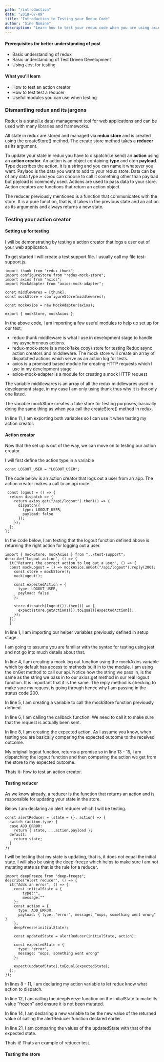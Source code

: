 ```yaml
---
path: "/introduction"
date: "2018-07-09"
title: "Introduction to Testing your Redux Code"
author: "Sine Nomine"
description: "Learn how to test your redux code when you are using axios to make api call and redux thunk middleware."
---
```


#### Prerequisites for better understanding of post

- Basic understanding of redux
- Basic understanding of Test Driven Development
- Using Jest for testing

#### What you'll learn


- How to test an action creator
- How to test test a reducer
- Useful modules you can use when testing 


### Dismantling redux and its jargons 

Redux is a state(i.e data) management tool for web applications and can be used with many libraries and frameworks.

All state in redux are stored and managed  via  **redux store** and is created using the createStore() method. The create store method takes a **reducer** as its argument.

To update your state in redux you have to dispatch(i.e send) an **action** using an **action creator**. An action is an object containing **type** and oten **payload**. Type describes the action, it is a string and you can name it whatever you want. Paylaod is the data you want to add to your redux store. Data can be of any data type and you can choose to call it something other than payload but payload is commonly used. Actions are used to pass data to your store.
Action creators are functions that return an action object.

The reducer previously mentioned is a function that communicates with the store. It is a pure function, that is, it takes in the previous state and an action as its arguments and always returns a new state. 

### Testing your action creator

#### Setting up for testing

I will be demonstrating by testing a action creator that logs a user out of your web application.

To get started I will create a test support file. I usually call my file test-support.js.

```javascript=
import thunk from "redux-thunk";
import configureStore from "redux-mock-store";
import axios from "axios";
import MockAdapter from "axios-mock-adapter";

const middlewares = [thunk];
const mockStore = configureStore(middlewares);

const mockAxios = new MockAdapter(axios);

export { mockStore, mockAxios };
```

In the above code, I am importing a few useful modules to help up set up for our test;

- redux-thunk middleware is what I use in development stage to handle my asynchronous actions.
- redux-mock-store is a mock(fake copy) store for testing Redux async action creators and middleware. The mock store will create an array of dispatched actions which serve as an action log for tests.
- axios is a promised based module for creating HTTP requests which I use in my development stage
- axios-mock-adapter is a module for creating a mock HTTP request

The variable middlewares is an array of all the redux middlewares used in development stage, in my case I am only using thunk thus why it is the only one listed. 

The variable mockStore creates a fake store for testing purposes, basically doing the same thing as  when you call the createStore() method in redux.

In line 11, I am exporting both variables so I can use it when testing my action creator. 


#### Action creator

Now that the set up is out of the way, we can move on to testing our action creator. 

I will first define the action type in a variable

```javascript=
const LOGOUT_USER = "LOGOUT_USER";
```

The code below is an action creator that logs out a user from an app. The action creator makes a call to an api route. 

```javascript=
 const logout = () => {
  return dispatch => {
    return axios.get("/api/logout").then(() => {
      dispatch({
        type: LOGOUT_USER,
        payload: false
      });
    });
  };
};
```

In the code below, I am testing that the logout function defined above is returning the right action for logging out a user.

```javascript=
import { mockStore, mockAxios } from "../test-support";
describe("Logout action", () => {
  it("Returns the correct action to log out a user", () => {
  const mockLogout = () => mockAxios.onGet("/api/logout").reply(200);
    const store = mockStore();
    mockLogout();

    const expectedAction = {
      type: LOGOUT_USER,
      payload: false
    };

    store.dispatch(logout()).then(() => {
      expect(store.getActions()).toEqual([expectedAction]);
    });
  });
  }
```
In line 1, I am importing our helper variables previously defined in setup stage.

I am going to assume you are familiar with the syntax for testing using jest and not go into much details about that. 

In line 4, I am creating a mock log out function using the mockAxios variable which by default has access to methods built in to the module. 
I am using the onGet method to call our api. Notice how the string we pass in, is the same as the string we pass in to our axios.get method in our real logout function. It is important that it is the same.
The reply method is checking to make sure my request is going through hence why I am passing in the status code 200. 

In line 5, I am creating a variable to call the mockStore function previously defined.

In line 6, I am calling the callback function. We need to call it to make sure that the request is actually been sent.

In line 8, I am creating the expected action. As I assume you know, when testing you are basically comparing the expected outcome to the received outcome.

My original logout function, returns a promise so in line 13 - 15, I am dispatching the logout function and then comparing the action we get from the store to my expected outcome.

Thats it- how to test an action creator.

#### Testing reducer

As we know already, a reducer is the function that returns an action and is responsible for updating your state in the store. 

Below I am declaring an alert reducer which I will be testing.

```javascript=
const alertReducer = (state = {}, action) => {
  switch (action.type) {
  case ADD_ERROR:
    return { state, ...action.payload };
  default:
    return state;
  }
};
```

I will be testing that my state is updating, that is, it does not equal the initial state. I will also be using the deep-freeze which helps to make sure I am not mutating state as that is the rule for a reducer.

```javascript=
import deepFreeze from "deep-freeze";
describe("Alert reducer", () => {
  it("Adds an error", () => {
    const initialState = {
        type:"",
        message:""
    };
    const action = {
      type: ADD_ERROR,
      payload: { type: "error", message: "oops, something went wrong" }
    };
    deepFreeze(initialState);

    const updatedState = alertReducer(initialState, action);

    const expectedState = {
      type: "error",
      message: "oops, something went wrong"
    };
    
    expect(updatedState).toEqual(expectedState);
  });
});
```

In lines 8 - 11, I am declaring my action variable to let redux know what action to dispatch. 

In line 12, I am calling the deepFreeze function on the initialState to make its value "frozen" and ensure it is not been mutated.

In line 14, I am declaring a new variable to be the new value of the returned value of calling the alertReducer function declared earlier.

In line 21, I am comparing the values of the updatedState with that of the expected state.

Thats it! Thats an example of reducer test.

#### Testing the store